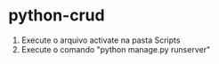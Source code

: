 # python-crud

1. Execute o arquivo activate na pasta Scripts
2. Execute o comando "python manage.py runserver"
